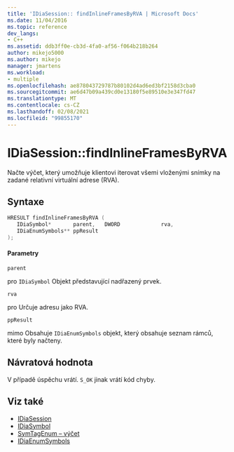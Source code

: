 ```yaml
---
title: 'IDiaSession:: findInlineFramesByRVA | Microsoft Docs'
ms.date: 11/04/2016
ms.topic: reference
dev_langs:
- C++
ms.assetid: ddb3ff0e-cb3d-4fa0-af56-f064b218b264
author: mikejo5000
ms.author: mikejo
manager: jmartens
ms.workload:
- multiple
ms.openlocfilehash: ae878043729787b80102d4ad6ed3bf2158d3cba0
ms.sourcegitcommit: ae6d47b09a439cd0e13180f5e89510e3e347fd47
ms.translationtype: MT
ms.contentlocale: cs-CZ
ms.lasthandoff: 02/08/2021
ms.locfileid: "99855170"
---
```

# <a name="idiasessionfindinlineframesbyrva"></a>IDiaSession::findInlineFramesByRVA
Načte výčet, který umožňuje klientovi iterovat všemi vloženými snímky na zadané relativní virtuální adrese (RVA).

## <a name="syntax"></a>Syntaxe

```C++
HRESULT findInlineFramesByRVA ( 
   IDiaSymbol*       parent,   DWORD             rva,
   IDiaEnumSymbols** ppResult
);
```

#### <a name="parameters"></a>Parametry
 `parent`

pro `IDiaSymbol` Objekt představující nadřazený prvek.

 `rva`

pro Určuje adresu jako RVA.

 `ppResult`

mimo Obsahuje `IDiaEnumSymbols` objekt, který obsahuje seznam rámců, které byly načteny.

## <a name="return-value"></a>Návratová hodnota
 V případě úspěchu vrátí. `S_OK` jinak vrátí kód chyby.

## <a name="see-also"></a>Viz také
- [IDiaSession](../../debugger/debug-interface-access/idiasession.md)
- [IDiaSymbol](../../debugger/debug-interface-access/idiasymbol.md)
- [SymTagEnum – výčet](../../debugger/debug-interface-access/symtagenum.md)
- [IDiaEnumSymbols](../../debugger/debug-interface-access/idiaenumsymbols.md)